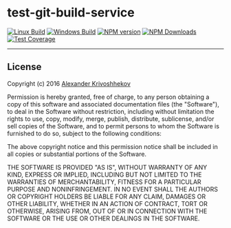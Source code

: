 # test-git-build-service

[![Linux Build][travis-image]][travis-url]
[![Windows Build][appveyor-image]][appveyor-url]
[![NPM version][npm-v-image]][npm-link]
[![NPM Downloads][npm-dm-image]][npm-link]
[![Test Coverage][coveralls-image]][coveralls-url]

--------------------------------------------------------------------------------

## License
Copyright (c)  2016 [Alexander Krivoshhekov][github-author-link]

Permission is hereby granted, free of charge, to any person obtaining a copy of this software and associated documentation files (the "Software"), to deal in the Software without restriction, including without limitation the rights to use, copy, modify, merge, publish, distribute, sublicense, and/or sell copies of the Software, and to permit persons to whom the Software is furnished to do so, subject to the following conditions:

The above copyright notice and this permission notice shall be included in all copies or substantial portions of the Software.

THE SOFTWARE IS PROVIDED "AS IS", WITHOUT WARRANTY OF ANY KIND, EXPRESS OR IMPLIED, INCLUDING BUT NOT LIMITED TO THE WARRANTIES OF MERCHANTABILITY, FITNESS FOR A PARTICULAR PURPOSE AND NONINFRINGEMENT. IN NO EVENT SHALL THE AUTHORS OR COPYRIGHT HOLDERS BE LIABLE FOR ANY CLAIM, DAMAGES OR OTHER LIABILITY, WHETHER IN AN ACTION OF CONTRACT, TORT OR OTHERWISE, ARISING FROM, OUT OF OR IN CONNECTION WITH THE SOFTWARE OR THE USE OR OTHER DEALINGS IN THE SOFTWARE.

[github-author-link]: http://github.com/SuperPaintman
[npm-link]: https://www.npmjs.com/package/test-git-build-service
[npm-v-image]: https://img.shields.io/npm/v/test-git-build-service.svg
[npm-dm-image]: https://img.shields.io/npm/dm/test-git-build-service.svg
[travis-image]: https://img.shields.io/travis/SuperPaintman/test-git-build-service/master.svg?label=linux
[travis-url]: https://travis-ci.org/SuperPaintman/test-git-build-service
[appveyor-image]: https://img.shields.io/appveyor/ci/SuperPaintman/test-git-build-service/master.svg?label=windows
[appveyor-url]: https://ci.appveyor.com/project/SuperPaintman/test-git-build-service
[coveralls-image]: https://img.shields.io/coveralls/SuperPaintman/test-git-build-service/master.svg
[coveralls-url]: https://coveralls.io/r/SuperPaintman/test-git-build-service?branch=master
